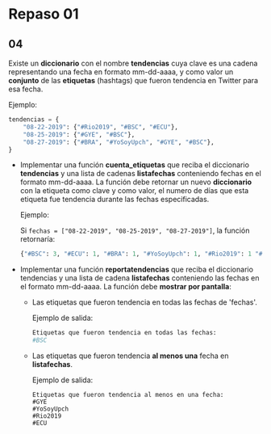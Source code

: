 # Repaso 01

## 04

Existe un **diccionario** con el nombre **tendencias** cuya clave es una cadena
representando una fecha en formato mm-dd-aaaa, y como valor un **conjunto** de
las **etiquetas** (hashtags) que fueron tendencia en Twitter para esa fecha.

Ejemplo:

```python
tendencias = {
    "08-22-2019": {"#Rio2019", "#BSC", "#ECU"},
    "08-25-2019": {"#GYE", "#BSC"},
    "08-27-2019": {"#BRA", "#YoSoyUpch", "#GYE", "#BSC"},
}
```

- Implementar una función **cuenta_etiquetas** que reciba el diccionario
  **tendencias** y una lista de cadenas **listafechas** conteniendo fechas en el
  formato mm-dd-aaaa. La función debe retornar un nuevo **diccionario** con la
  etiqueta como clave y como valor, el numero de días que esta etiqueta fue
  tendencia durante las fechas especificadas.

  Ejemplo:

  Si `fechas = ["08-22-2019", "08-25-2019", "08-27-2019"]`, la función
  retornaría:

  ```python
  {"#BSC": 3, "#ECU": 1, "#BRA": 1, "#YoSoyUpch": 1, "#Rio2019": 1 "#GYE": 2}
  ```

- Implementar una función **reportatendencias** que reciba el diccionario
  tendencias y una lista de cadena **listafechas** conteniendo las fechas en el
  formato mm-dd-aaaa. La función debe **mostrar por pantalla**:

  - Las etiquetas que fueron tendencia en todas las fechas de 'fechas'.

    Ejemplo de salida:

    ```bash
    Etiquetas que fueron tendencia en todas las fechas:
    #BSC
    ```

  - Las etiquetas que fueron tendencia **al menos una** fecha en **listafechas**.

    Ejemplo de salida:

    ```
    Etiquetas que fueron tendencia al menos en una fecha:
    #GYE
    #YoSoyUpch
    #Rio2019
    #ECU
    ```
